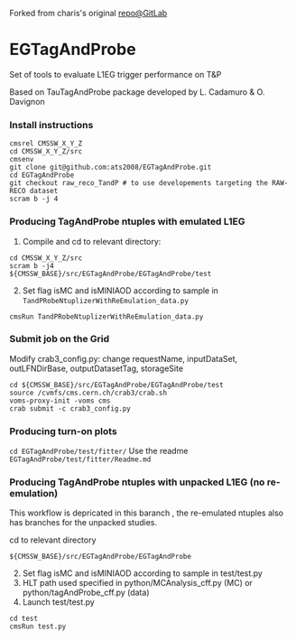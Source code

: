 Forked from charis's original [repo@GitLab ](https://gitlab.cern.ch/ckoraka/EGTagAndProbe/)


# EGTagAndProbe
Set of tools to evaluate L1EG trigger performance on T&amp;P

Based on TauTagAndProbe package developed by L. Cadamuro & O. Davignon

### Install instructions
```
cmsrel CMSSW_X_Y_Z
cd CMSSW_X_Y_Z/src
cmsenv
git clone git@github.com:ats2008/EGTagAndProbe.git
cd EGTagAndProbe 
git checkout raw_reco_TandP # to use developements targeting the RAW-RECO dataset
scram b -j 4
```

### Producing TagAndProbe ntuples with emulated L1EG


1. Compile and cd to relevant directory:
```
cd CMSSW_X_Y_Z/src
scram b -j4
${CMSSW_BASE}/src/EGTagAndProbe/EGTagAndProbe/test
```

2. Set flag isMC and isMINIAOD according to sample in `TandPRobeNtuplizerWithReEmulation_data.py`

```
cmsRun TandPRobeNtuplizerWithReEmulation_data.py
```



### Submit job on the Grid
Modify crab3_config.py: change requestName, inputDataSet, outLFNDirBase, outputDatasetTag, storageSite
```
cd ${CMSSW_BASE}/src/EGTagAndProbe/EGTagAndProbe/test
source /cvmfs/cms.cern.ch/crab3/crab.sh
voms-proxy-init -voms cms
crab submit -c crab3_config.py
```

### Producing turn-on plots
``
cd EGTagAndProbe/test/fitter/
``
Use the readme `EGTagAndProbe/test/fitter/Readme.md`


### Producing TagAndProbe ntuples with unpacked L1EG (no re-emulation)
This workflow is depricated in this baranch , the re-emulated ntuples also has branches for the unpacked studies.

cd to relevant directory
```
${CMSSW_BASE}/src/EGTagAndProbe/EGTagAndProbe
```
2. Set flag isMC and isMINIAOD according to sample in test/test.py
3. HLT path used specified in python/MCAnalysis_cff.py (MC) or python/tagAndProbe_cff.py (data)
4. Launch test/test.py

```
cd test
cmsRun test.py
```


